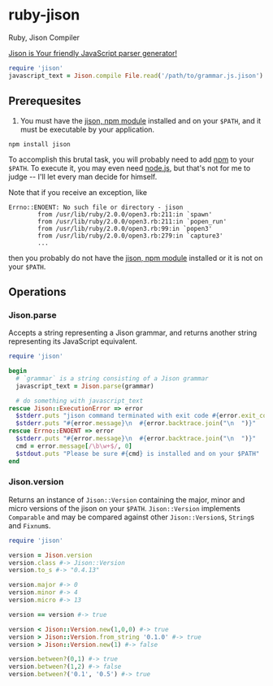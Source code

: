 ruby-jison
==========

Ruby, Jison Compiler

[Jison is Your friendly JavaScript parser generator!](http://zaach.github.io/jison/)

```Ruby
require 'jison'
javascript_text = Jison.compile File.read('/path/to/grammar.js.jison')
```

Prerequesites
-------------
1. You must have the [jison, npm module](https://npmjs.org/package/jison "jison")
installed and on your `$PATH`, and it must be executable by your application.

```Shell
npm install jison
```

To accomplish this brutal task, you will probably need to add
[npm](https://github.com/isaacs/npm "npm") to your `$PATH`. To execute it, you
may even need [node.js](http://nodejs.org/ "node.js"), but that's not for me to
judge -- I'll let every man decide for himself.

Note that if you receive an exception, like

```
Errno::ENOENT: No such file or directory - jison
        from /usr/lib/ruby/2.0.0/open3.rb:211:in `spawn'
        from /usr/lib/ruby/2.0.0/open3.rb:211:in `popen_run'
        from /usr/lib/ruby/2.0.0/open3.rb:99:in `popen3'
        from /usr/lib/ruby/2.0.0/open3.rb:279:in `capture3'
        ...
```

then you probably do not have the [jison, npm module](https://npmjs.org/package/jison "jison")
installed or it is not on your `$PATH`.

Operations
----------

### Jison.parse

Accepts a string representing a Jison grammar, and returns another string
representing its JavaScript equivalent.

```Ruby
require 'jison'

begin
  # `grammar` is a string consisting of a Jison grammar
  javascript_text = Jison.parse(grammar)

  # do something with javascript_text
rescue Jison::ExecutionError => error
  $stderr.puts "jison command terminated with exit code #{error.exit_code}"
  $stderr.puts "#{error.message}\n  #{error.backtrace.join("\n  ")}"
rescue Errno::ENOENT => error
  $stderr.puts "#{error.message}\n  #{error.backtrace.join("\n  ")}"
  cmd = error.message[/\b\w+$/, 0]
  $stdout.puts "Please be sure #{cmd} is installed and on your $PATH"
end
```

### Jison.version

Returns an instance of `Jison::Version` containing the major, minor and micro
versions of the jison on your `$PATH`.  `Jison::Version` implements `Comparable`
and may be compared against other `Jison::Version`s, `String`s and `Fixnum`s.

```Ruby
require 'jison'

version = Jison.version
version.class #-> Jison::Version
version.to_s #-> "0.4.13"

version.major #-> 0
version.minor #-> 4
version.micro #-> 13

version == version #-> true

version < Jison::Version.new(1,0,0) #-> true
version > Jison::Version.from_string '0.1.0' #-> true
version > Jison::Version.new(1) #-> false

version.between?(0,1) #-> true
version.between?(1,2) #-> false
version.between?('0.1', '0.5') #-> true
```

